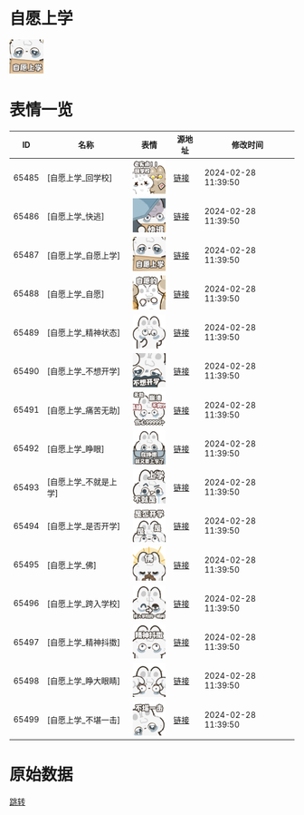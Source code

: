 # 自愿上学

<img src="./cover.png" height="60" alt="cover" />

# 表情一览

|ID|名称|表情|源地址|修改时间|
|----|----|----|----|----|
|65485|[自愿上学_回学校]|<img src="./pic/065485_%5B自愿上学_回学校%5D.png" height="60" alt="回学校"/>|[链接](https://i0.hdslb.com/bfs/garb/807503b3f30d240830c9377151540a2a83c48a2b.png)|2024-02-28 11:39:50|
|65486|[自愿上学_快逃]|<img src="./pic/065486_%5B自愿上学_快逃%5D.png" height="60" alt="快逃"/>|[链接](https://i0.hdslb.com/bfs/garb/d820a92d24ec672f3ad78a0be1d55a47a099957f.png)|2024-02-28 11:39:50|
|65487|[自愿上学_自愿上学]|<img src="./pic/065487_%5B自愿上学_自愿上学%5D.png" height="60" alt="自愿上学"/>|[链接](https://i0.hdslb.com/bfs/garb/12b8484fa1376b66d42692006342305c04508937.png)|2024-02-28 11:39:50|
|65488|[自愿上学_自愿]|<img src="./pic/065488_%5B自愿上学_自愿%5D.png" height="60" alt="自愿"/>|[链接](https://i0.hdslb.com/bfs/garb/7ef2221398fddc557b298dbe61748294e2b8cd3b.png)|2024-02-28 11:39:50|
|65489|[自愿上学_精神状态]|<img src="./pic/065489_%5B自愿上学_精神状态%5D.png" height="60" alt="精神状态"/>|[链接](https://i0.hdslb.com/bfs/garb/cf0542d1f1889cf4d5f7df0a222618c6024a4d35.png)|2024-02-28 11:39:50|
|65490|[自愿上学_不想开学]|<img src="./pic/065490_%5B自愿上学_不想开学%5D.png" height="60" alt="不想开学"/>|[链接](https://i0.hdslb.com/bfs/garb/348faa43ab3c6a2c7a833d437d950093ea6f7de2.png)|2024-02-28 11:39:50|
|65491|[自愿上学_痛苦无助]|<img src="./pic/065491_%5B自愿上学_痛苦无助%5D.png" height="60" alt="痛苦无助"/>|[链接](https://i0.hdslb.com/bfs/garb/366a6f98433d8c26b22efb4bdb4d54dc616e3ee3.png)|2024-02-28 11:39:50|
|65492|[自愿上学_睁眼]|<img src="./pic/065492_%5B自愿上学_睁眼%5D.png" height="60" alt="睁眼"/>|[链接](https://i0.hdslb.com/bfs/garb/7246673516441d4f3dde34f2d51f56ba4a661cd6.png)|2024-02-28 11:39:50|
|65493|[自愿上学_不就是上学]|<img src="./pic/065493_%5B自愿上学_不就是上学%5D.png" height="60" alt="不就是上学"/>|[链接](https://i0.hdslb.com/bfs/garb/91304525578c16caedf2d2174b600c0a39233d98.png)|2024-02-28 11:39:50|
|65494|[自愿上学_是否开学]|<img src="./pic/065494_%5B自愿上学_是否开学%5D.png" height="60" alt="是否开学"/>|[链接](https://i0.hdslb.com/bfs/garb/9427308b8002f4e5096051ded6b6253195a7bba5.png)|2024-02-28 11:39:50|
|65495|[自愿上学_佛]|<img src="./pic/065495_%5B自愿上学_佛%5D.png" height="60" alt="佛"/>|[链接](https://i0.hdslb.com/bfs/garb/6de7f7dd730873b8ad050e9213269d10b3827107.png)|2024-02-28 11:39:50|
|65496|[自愿上学_跨入学校]|<img src="./pic/065496_%5B自愿上学_跨入学校%5D.png" height="60" alt="跨入学校"/>|[链接](https://i0.hdslb.com/bfs/garb/c41e574daee38a62000a42d27ee3477e1b416728.png)|2024-02-28 11:39:50|
|65497|[自愿上学_精神抖擞]|<img src="./pic/065497_%5B自愿上学_精神抖擞%5D.png" height="60" alt="精神抖擞"/>|[链接](https://i0.hdslb.com/bfs/garb/4a9db405fcb424e30bc8ea6214d7171a84bc64ba.png)|2024-02-28 11:39:50|
|65498|[自愿上学_睁大眼睛]|<img src="./pic/065498_%5B自愿上学_睁大眼睛%5D.png" height="60" alt="睁大眼睛"/>|[链接](https://i0.hdslb.com/bfs/garb/9751e2cd78975ad3072775888abe05b51b758631.png)|2024-02-28 11:39:50|
|65499|[自愿上学_不堪一击]|<img src="./pic/065499_%5B自愿上学_不堪一击%5D.png" height="60" alt="不堪一击"/>|[链接](https://i0.hdslb.com/bfs/garb/f5aabd37e1a3da8a51cc68f9fd0b86cf1e250166.png)|2024-02-28 11:39:50|

# 原始数据

[跳转](./raw.json)

